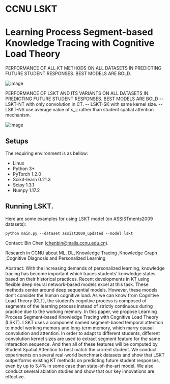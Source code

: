 # CCNU LSKT
# Learning Process Segment-based Knowledge Tracing with Cognitive Load Theory
<!-- ICDE'2022: Learning Process Segment-based Knowledge Tracing with Cognitive Load Theory (Pytorch implementation for LSKT).




If you find this code useful in your research then please cite  
```bash
@inproceedings{bin2022LSKT,
  title={Learning Process Segment-based Knowledge Tracing with Cognitive Load Theory},
  author={Tao Huang, Bin Chen, Huali Yang, Jing Geng,Hekun Xie and Tao Yu},
  booktitle={Proceedings of the 38th IEEE International Conference on Data Engineering on Knowledge Discovery \& Data Mining},
  year={2022}
}
```  -->
PERFORMANCE OF ALL KT METHODS ON ALL DATASETS IN PREDICTING FUTURE STUDENT RESPONSES. BEST MODELS ARE BOLD.

![image](https://user-images.githubusercontent.com/23374957/142341268-54540e8d-a3fe-4873-a4f2-2e4354954c3e.png)


PERFORMANCE OF LSKT AND ITS VARIANTS ON ALL DATASETS IN PREDICTING FUTURE STUDENT RESPONSES. BEST MODELS ARE BOLD
-- LSKT-NT with only convolution in CT.
-- LSKT-SK with same kernel size.
-- LSKT-NS use average value of s_ij rather than student spatial attention mechanism.

![image](https://user-images.githubusercontent.com/23374957/142341042-6ec20d96-0348-4073-bccd-594ba52a2d66.png)



## Setups
The requiring environment is as bellow:  

- Linux 
- Python 3+
- PyTorch 1.2.0 
- Scikit-learn 0.21.3
- Scipy 1.3.1
- Numpy 1.17.2



## Running LSKT.
Here are some examples for using LSKT model (on ASSISTments2009 datasets):
```
python main.py --dataset assist2009_updated --model lskt 
```



Contact: Bin Chen (chenbin@mails.ccnu.edu.cn).

Research in CCNU about ML, DL, Knowledge Tracing ,Knowledge Graph ,Cognitive Diagnosis and Personalized Learning

Abstract:
With the increasing demands of personalized learning, knowledge tracing has become important which traces students’ knowledge states based on their historical practices. Recent developments in KT using flexible deep neural network-based models excel at this task. These methods center around deep sequential models. However, these models don’t consider the human cognitive load. As we can know from Cognitive Load Theory (CLT), the student’s cognitive process is composed of segments of the learning process instead of strictly continuous during practice due to the working memory. In this paper, we propose Learning Process Segment-based Knowledge Tracing with Cognitive Load Theory (LSKT). LSKT uses a component named segment-based temporal attention to model working memory and long-term memory, which marry causal convolution and attention. In order to adapt to different students, different convolution kernel sizes are used to extract segment feature for the same interaction sequence. And then all of these features will be computed by Student Spatial Attention to best match the current student. We conduct experiments on several real-world benchmark datasets and show that LSKT outperforms existing KT methods on predicting future student responses, even by up to 3.4% in some case than state-of-the-art model. We also conduct several ablation studies and show that our key innovations are effective.
